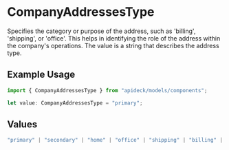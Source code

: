 # CompanyAddressesType

Specifies the category or purpose of the address, such as 'billing', 'shipping', or 'office'. This helps in identifying the role of the address within the company's operations. The value is a string that describes the address type.

## Example Usage

```typescript
import { CompanyAddressesType } from "apideck/models/components";

let value: CompanyAddressesType = "primary";
```

## Values

```typescript
"primary" | "secondary" | "home" | "office" | "shipping" | "billing" | "other"
```